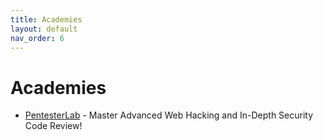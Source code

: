 ```yaml
---
title: Academies
layout: default
nav_order: 6
---
```


# Academies

- [PentesterLab](https://pentesterlab.com) - Master Advanced Web Hacking and In-Depth Security Code Review!
